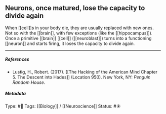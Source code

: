 ## Neurons, once matured, lose the capacity to divide again  # 

When [[cell]]s in your body die, they are usually replaced with new ones. Not so with the [[brain]], with few exceptions (like the [[hippocampus]]). Once a primitive [[brain]] [[cell]] ([[neuroblast]]) turns into a functioning [[neuron]] and starts firing, it loses the capacity to divide again.

___

##### References

- Lustig, H., Robert. (2017). [[The Hacking of the American Mind Chapter 5. The Descent into Hades]] (Location 950). New York, NY: _Penguin Random House_.

##### Metadata

Type: #🔴 
Tags: [[Biology]] / [[Neuroscience]] 
Status: #☀️ 